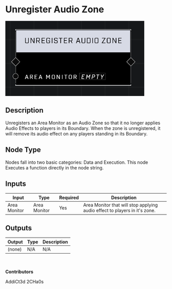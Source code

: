 # Unregister Audio Zone
![](../../../.gitbook/assets/unregister-audio-zone.png)
## Description
Unregisters an Area Monitor as an Audio Zone so that it no longer applies Audio Effects to players in its Boundary. When the zone is unregistered, it will remove its audio effect on any players standing in its Boundary.

## Node Type
Nodes fall into two basic categories: Data and Execution. This node Executes a function directly in the node string.

## Inputs
| Input            | Type             | Required | Description												    |
|------------------|------------------|----------|--------------------------------------------------------------|
| Area Monitor | Area Monitor | Yes | Area Monitor that will stop applying audio effect to players in it's zone.|

## Outputs
| Output           | Type             | Description												     |
|------------------|------------------|--------------------------------------------------------------|
| (none) | N/A  | N/A  |

\
\
**Contributors**

AddiCt3d 2CHa0s
